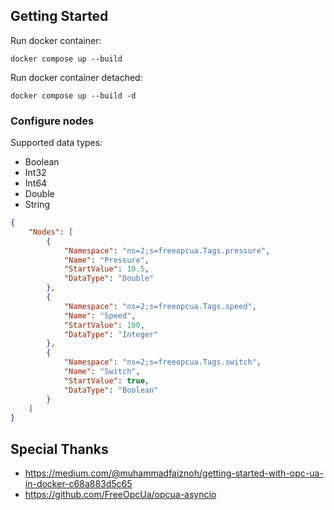 
## Getting Started

Run docker container:
```
docker compose up --build
```

Run docker container detached:
```
docker compose up --build -d
```

### Configure nodes

Supported data types: 
 - Boolean
 - Int32
 - Int64 
 - Double
 - String

```json
{
    "Nodes": [
        {
            "Namespace": "ns=2;s=freeopcua.Tags.pressure",
            "Name": "Pressure",
            "StartValue": 10.5,
            "DataType": "Double"
        },
        {
            "Namespace": "ns=2;s=freeopcua.Tags.speed",
            "Name": "Speed",
            "StartValue": 100,
            "DataType": "Integer"
        },
        {
            "Namespace": "ns=2;s=freeopcua.Tags.switch",
            "Name": "Switch",
            "StartValue": true,
            "DataType": "Boolean"
        }
    ]
}
```

## Special Thanks

- https://medium.com/@muhammadfaiznoh/getting-started-with-opc-ua-in-docker-c68a883d5c65
- https://github.com/FreeOpcUa/opcua-asyncio
